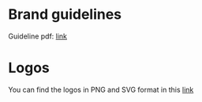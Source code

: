 # Brand guidelines

Guideline pdf: [link](/CosmWasm_Brand_Guidelines.pdf)

# Logos

You can find the logos in PNG and SVG format in this [link](/logos.tar.gz)
